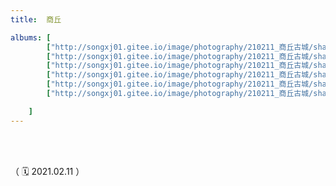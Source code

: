```yaml
---
title:  商丘

albums: [
		["http://songxj01.gitee.io/image/photography/210211_商丘古城/shangqiu_1.webp", "河南-商丘古城"],
        ["http://songxj01.gitee.io/image/photography/210211_商丘古城/shangqiu_2.webp", "河南-商丘古城"],
        ["http://songxj01.gitee.io/image/photography/210211_商丘古城/shangqiu_3.webp", "河南-商丘古城"],
        ["http://songxj01.gitee.io/image/photography/210211_商丘古城/shangqiu_4.webp", "河南-商丘古城"],
        ["http://songxj01.gitee.io/image/photography/210211_商丘古城/shangqiu_5.webp", "河南-商丘古城"],
        ["http://songxj01.gitee.io/image/photography/210211_商丘古城/shangqiu_6.webp", "河南-商丘古城"],

	]
---
```


<br/><br/>


（ 🗓️ 2021.02.11 ）

<br/><br/><br/><br/>